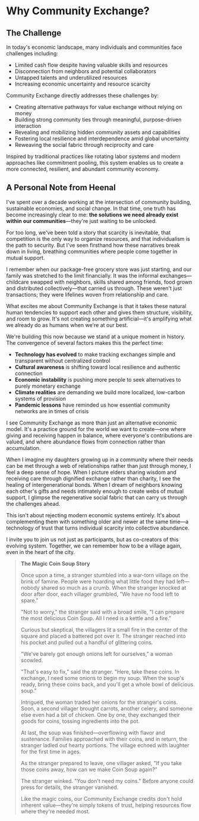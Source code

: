 # Why Community Exchange?

## The Challenge

In today's economic landscape, many individuals and communities face challenges including:

- Limited cash flow despite having valuable skills and resources
- Disconnection from neighbors and potential collaborators
- Untapped talents and underutilized resources
- Increasing economic uncertainty and resource scarcity

Community Exchange directly addresses these challenges by:

- Creating alternative pathways for value exchange without relying on money
- Building strong community ties through meaningful, purpose-driven interaction
- Revealing and mobilizing hidden community assets and capabilities
- Fostering local resilience and interdependence amid global uncertainty
- Reweaving the social fabric through reciprocity and care

Inspired by traditional practices like rotating labor systems and modern approaches like commitment pooling, this system enables us to create a more connected, resilient, and abundant community economy.

## A Personal Note from Heenal

I've spent over a decade working at the intersection of community building, sustainable economies, and social change. In that time, one truth has become increasingly clear to me: **the solutions we need already exist within our communities**—they're just waiting to be unlocked.

For too long, we've been told a story that scarcity is inevitable, that competition is the only way to organize resources, and that individualism is the path to security. But I've seen firsthand how these narratives break down in living, breathing communities where people come together in mutual support.

I remember when our package-free grocery store was just starting, and our family was stretched to the limit financially. It was the informal exchanges—childcare swapped with neighbors, skills shared among friends, food grown and distributed collectively—that carried us through. These weren't just transactions; they were lifelines woven from relationship and care.

What excites me about Community Exchange is that it takes these natural human tendencies to support each other and gives them structure, visibility, and room to grow. It's not creating something artificial—it's amplifying what we already do as humans when we're at our best.

We're building this now because we stand at a unique moment in history. The convergence of several factors makes this the perfect time:

- **Technology has evolved** to make tracking exchanges simple and transparent without centralized control
- **Cultural awareness** is shifting toward local resilience and authentic connection
- **Economic instability** is pushing more people to seek alternatives to purely monetary exchange
- **Climate realities** are demanding we build more localized, low-carbon systems of provision
- **Pandemic lessons** have reminded us how essential community networks are in times of crisis

I see Community Exchange as more than just an alternative economic model. It's a practice ground for the world we want to create—one where giving and receiving happen in balance, where everyone's contributions are valued, and where abundance flows from connection rather than accumulation.

When I imagine my daughters growing up in a community where their needs can be met through a web of relationships rather than just through money, I feel a deep sense of hope. When I picture elders sharing wisdom and receiving care through dignified exchange rather than charity, I see the healing of intergenerational bonds. When I dream of neighbors knowing each other's gifts and needs intimately enough to create webs of mutual support, I glimpse the regenerative social fabric that can carry us through the challenges ahead.

This isn't about rejecting modern economic systems entirely. It's about complementing them with something older and newer at the same time—a technology of trust that turns individual scarcity into collective abundance.

I invite you to join us not just as participants, but as co-creators of this evolving system. Together, we can remember how to be a village again, even in the heart of the city.

> **The Magic Coin Soup Story**
>
> Once upon a time, a stranger stumbled into a war-torn village on the brink of famine. People were hoarding what little food they had left—nobody shared so much as a crumb. When the stranger knocked at door after door, each villager grumbled, "We have no food left to spare."
>
> "Not to worry," the stranger said with a broad smile, "I can prepare the most delicious Coin Soup. All I need is a kettle and a fire."
>
> Curious but skeptical, the villagers lit a small fire in the center of the square and placed a battered pot over it. The stranger reached into his pocket and pulled out a handful of glittering coins.
>
> "We've barely got enough onions left for ourselves," a woman scowled.
>
> "That's easy to fix," said the stranger. "Here, take these coins. In exchange, I need some onions to begin my soup. When the soup's ready, bring these coins back, and you'll get a whole bowl of delicious soup."
>
> Intrigued, the woman traded her onions for the stranger's coins. Soon, a second villager brought carrots, another celery, and someone else even had a bit of chicken. One by one, they exchanged their goods for coins, tossing ingredients into the pot.
>
> At last, the soup was finished—overflowing with flavor and sustenance. Families approached with their coins, and in return, the stranger ladled out hearty portions. The village echoed with laughter for the first time in ages.
>
> As the stranger prepared to leave, one villager asked, "If you take those coins away, how can we make Coin Soup again?"
>
> The stranger winked. "You don't need my coins." Before anyone could press for details, the stranger vanished.
>
> Like the magic coins, our Community Exchange credits don't hold inherent value—they're simply tokens of trust, helping resources flow where they're needed most.